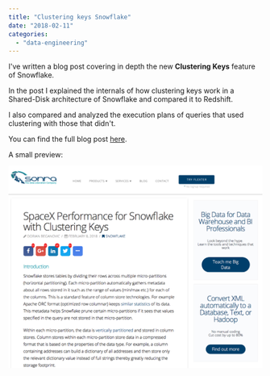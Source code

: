 ```yaml
---
title: "Clustering keys Snowflake"
date: "2018-02-11"
categories: 
  - "data-engineering"
---
```


I've written a blog post covering in depth the new **Clustering Keys** feature of Snowflake.

In the post I explained the internals of how clustering keys work in a Shared-Disk architecture of Snowflake and compared it to Redshift.

I also compared and analyzed the execution plans of queries that used clustering with those that didn't.

You can find the full blog post [here](https://sonra.io/2018/02/08/spacex-performance-snowflake-clustering-keys/).

A small preview:

 

![Screen Shot 2018-02-11 at 16.20.35.png](assets/img/old_blog_post_images/screen-shot-2018-02-11-at-16-20-35.png)
